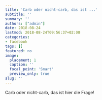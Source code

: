 ```yaml
---
title: 'Carb oder nicht-carb, das ist ...'
subtitle: ''
summary: ''
authors: ["admin"]
date: 2018-08-24
lastmod: 2018-08-24T09:56:37+02:00
categories:
- facebook
tags: []
featured: no
image:
  placement: 1
  caption: ''
  focal_point: 'Smart'
  preview_only: true
slug: ''
---
```

Carb oder nicht-carb, das ist hier die Frage!

